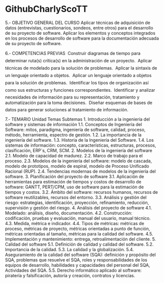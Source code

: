 # GithubCharlyScoTT
  5.- OBJETIVO GENERAL DEL CURSO
Aplicar técnicas de adquisición de datos (entrevistas, cuestionarios, sondeos, entre otros)
para el desarrollo de su proyecto de software.
Aplicar los elementos y conceptos integrados en los procesos de desarrollo de software para
la documentación adecuada de su proyecto de software.

  6.- COMPETENCIAS PREVIAS
 Construir diagramas de tiempo para determinar ruta(s) crítica(s) en la administración
de un proyecto.
 Aplicar técnicas de modelado para la solución de problemas.
 Aplicar la sintaxis de un lenguaje orientado a objetos.
 Aplicar un lenguaje orientado a objetos para la solución de problemas.
 Identificar los tipos de organización así como sus estructuras y funciones
correspondientes.
 Identificar y analizar necesidades de información para su representación, tratamiento y
automatización para la toma decisiones.
 Diseñar esquemas de bases de datos para generar soluciones al tratamiento de
información.

  7.- TEMARIO
Unidad Temas Subtemas
1.
Introducción a la ingeniería
del software y sistemas de
información
1.1. Conceptos de Ingeniería del Software:
mitos, paradigma, ingeniería de software,
calidad, proceso, método, herramienta,
espectro de gestión.
1.2. La importancia de la ingeniería del
software.
1.3. Historia de la Ingeniería del Software.
1.4. Los sistemas de información: concepto,
características, estructuras, procesos,
clasificación, ERP´s, CRM, SCM.
2.
Modelos de la ingeniería
del software
2.1. Modelo de capacidad de madurez.
2.2. Marco de trabajo para el proceso.
2.3. Modelos de la ingeniería del software:
modelo de cascada, modelo de prototipos,
modelo de espiral, modelo de Proceso
Unificado Racional (RUP).
2.4. Tendencias modernas de modelos de la
ingeniería del software.
3.
Planificación del proyecto
de software
3.1. Aplicación de herramientas para estimación
de tiempos y costos de desarrollo de
software: GANTT, PERT/CPM, uso de
software para la estimación de tiempos y
costos.
3.2. Ámbito del software: recursos humanos,
recursos de software reutilizables, recursos
del entorno.
3.3. Análisis y gestión del riesgo: estrategias,
identificación, proyección, refinamiento,
reducción, supervisión y gestión del riesgo.
4.
Análisis del proyecto de
software
4.1. Modelado: análisis, diseño, documentación.
4.2. Construcción: codificación, pruebas y
evaluación, manual del usuario, manual
técnico.
4.3. Medida, métrica e indicador.
4.4. Tipos de métricas: métricas de proceso,
métricas de proyecto, métricas orientadas a
punto de función, métricas orientadas al
tamaño, métricas para la calidad del
software.
4.5. Implementación y mantenimiento: entrega,
retroalimentación del cliente.
5. Calidad del software
5.1. Definición de calidad y calidad del software.
5.2. Importancia de la calidad.
5.3. La calidad y la globalización.
5.4. Aseguramiento de la calidad del software
(SQA): definición y propósito del SQA,
problemas que resuelve el SQA, roles y
responsabilidades de los equipos de
desarrollo, habilidades y capacidades del
personal del SQA, Actividades del SQA.
5.5. Derecho informático aplicado al software:
piratería y falsificación, autoría y creación,
contratos y licencias.
